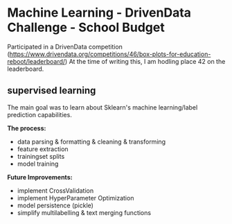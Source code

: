 # Machine Learning - DrivenData Challenge - School Budget
Participated in a DrivenData competition (https://www.drivendata.org/competitions/46/box-plots-for-education-reboot/leaderboard/)
At the time of writing this, I am hodling place 42 on the leaderboard.

## supervised learning
The main goal was to learn about Sklearn's machine learning/label prediction capabilities.

__The process:__
- data parsing & formatting & cleaning & transforming
- feature extraction
- trainingset splits
- model training

__Future Improvements:__
- implement CrossValidation
- implement HyperParameter Optimization
- model persistence (pickle)
- simplify multilabelling & text merging functions


